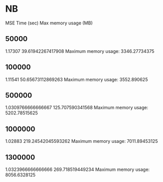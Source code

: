 # NB

MSE Time (sec) Max memory usage (MB)

## 50000

1.17307   39.61942267417908   Maximum memory usage: 3346.27734375

## 100000

1.11541   50.65673112869263 Maximum memory usage: 3552.890625

## 500000

1.0309766666666667 125.707590341568 Maximum memory usage: 5202.78515625

## 1000000

1.02883 219.24542045593262 Maximum memory usage: 7011.89453125

## 1300000

1.0323966666666666  269.718519449234 Maximum memory usage: 8056.6328125

